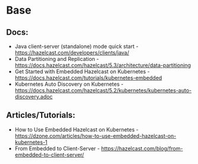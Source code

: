# Base

## Docs:

* Java client-server (standalone) mode quick start - https://hazelcast.com/developers/clients/java/
* Data Partitioning and Replication - https://docs.hazelcast.com/hazelcast/5.3/architecture/data-partitioning
* Get Started with Embedded Hazelcast on Kubernetes - https://docs.hazelcast.com/tutorials/kubernetes-embedded
* Kubernetes Auto Discovery on
  Kubernetes - https://docs.hazelcast.com/hazelcast/5.2/kubernetes/kubernetes-auto-discovery.adoc

## Articles/Tutorials:

* How to Use Embedded Hazelcast on Kubernetes - https://dzone.com/articles/how-to-use-embedded-hazelcast-on-kubernetes-1
* From Embedded to Client-Server - https://hazelcast.com/blog/from-embedded-to-client-server/
